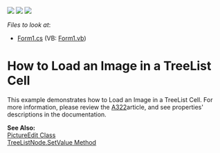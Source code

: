 <!-- default badges list -->
![](https://img.shields.io/endpoint?url=https://codecentral.devexpress.com/api/v1/VersionRange/128637898/10.1.6%2B)
[![](https://img.shields.io/badge/Open_in_DevExpress_Support_Center-FF7200?style=flat-square&logo=DevExpress&logoColor=white)](https://supportcenter.devexpress.com/ticket/details/E896)
[![](https://img.shields.io/badge/📖_How_to_use_DevExpress_Examples-e9f6fc?style=flat-square)](https://docs.devexpress.com/GeneralInformation/403183)
<!-- default badges end -->
<!-- default file list -->
*Files to look at*:

* [Form1.cs](./CS/Form1.cs) (VB: [Form1.vb](./VB/Form1.vb))
<!-- default file list end -->
# How to Load an Image in a TreeList Cell


<p>This example demonstrates how to Load an Image in a TreeList Cell. For more information, please review the <a href="https://www.devexpress.com/Support/Center/p/A322">A322</a>article, and see properties' descriptions in the documentation.</p><p><strong>See Also:</strong><br />
<a href="http://documentation.devexpress.com/#WindowsForms/clsDevExpressXtraEditorsPictureEdittopic"><u>PictureEdit Class</u></a><br />
<a href="http://documentation.devexpress.com/#WindowsForms/DevExpressXtraTreeListNodesTreeListNode_SetValuetopic"><u>TreeListNode.SetValue Method</u></a></p>

<br/>


